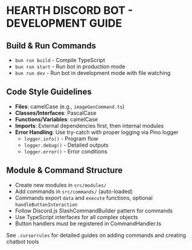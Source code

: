 # HEARTH DISCORD BOT - DEVELOPMENT GUIDE

## Build & Run Commands
- `bun run build` - Compile TypeScript
- `bun run start` - Run bot in production mode
- `bun run dev` - Run bot in development mode with file watching

## Code Style Guidelines
- **Files**: camelCase (e.g., `imageGenCommand.ts`)
- **Classes/Interfaces**: PascalCase
- **Functions/Variables**: camelCase
- **Imports**: External dependencies first, then internal modules
- **Error Handling**: Use try-catch with proper logging via Pino logger
  - `logger.info()` - Program flow
  - `logger.debug()` - Detailed outputs
  - `logger.error()` - Error conditions

## Module & Command Structure
- Create new modules in `src/modules/`
- Add commands in `src/commands/` (auto-loaded)
- Commands export `data` and `execute` functions, optional `handleButtonInteraction`
- Follow Discord.js SlashCommandBuilder pattern for commands
- Use TypeScript interfaces for all complex objects
- Button handlers must be registered in CommandHandler.ts

See `.cursorrules` for detailed guides on adding commands and creating chatbot tools